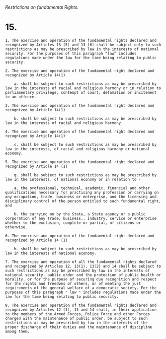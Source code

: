 *Restrictions on fundamental Rights.*

# 15.

    1. The exercise and operation of the fundamental rights declared and recognized by Articles 13 (5) and 13 (6) shall be subject only to such restrictions as may be prescribed by law in the interests of national security. For the purposes of this paragraph “law” includes regulations made under the law for the time being relating to public security.

    2. The exercise and operation of the fundamental right declared and recognized by Article 14(1)

        a. shall be subject to such restrictions as may be prescribed by law in the interests of racial and religious harmony or in relation to parliamentary privilege, contempt of court, defamation or incitement to an offence.

    3. The exercise and operation of the fundamental right declared and recognized by Article 14(1)

        b. shall be subject to such restrictions as may be prescribed by law in the interests of racial and religious harmony.

    4. The exercise and operation of the fundamental right declared and recognized by Article 14(1)

        c. shall be subject to such restrictions as may be prescribed by law in the interests, of racial and religious harmony or national economy.

    5. The exercise and operation of the fundamental right declared and recognized by Article 14 (1)

        g. shall be subject to such restrictions as may be prescribed by law in the interests, of national economy or in relation to -

        a. the professional, technical, academic, financial and other qualifications necessary for practising any profession or carrying on any occupation, trade, business or enterprise, and the licensing and disciplinary control of the person entitled to such fundamental right, and

        b. the carrying on by the State, a State agency or a public corporation of any trade, business,, industry, service or enterprise whether to the exclusion, complete or partial, of citizens or otherwise.

    6. The exercise and operation of the fundamental right declared and recognized by Article 14 (1)

        h. shall be subject to such restrictions as may be prescribed by law in the interests of national economy.

    7. The exercise and operation of all the fundamental rights declared and recognized by Articles 12, 13(1), 13(2) and 14 shall be subject to such restrictions as may be prescribed by law in the interests of national security, public order and the protection of public health or morality, or for the purpose of securing due recognition and respect for the rights and freedoms of others, or of meeting the just requirements of the general welfare of a democratic society. For the purposes of this paragraph " law " includes regulations made under the law for the time being relating to public security.

    8. The exercise and operation of the fundamental rights declared and recognized by Articles 12 (1), 13 and 14 shall, in their application to the members of the Armed Forces, Police Force and other Forces charged with the maintenance of public order, be subject to such restrictions as may be prescribed by law in the interests of the proper discharge of their duties and the maintenance of discipline among them.